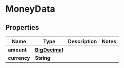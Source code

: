 
# MoneyData

## Properties
Name | Type | Description | Notes
------------ | ------------- | ------------- | -------------
**amount** | [**BigDecimal**](BigDecimal.md) |  | 
**currency** | **String** |  | 



